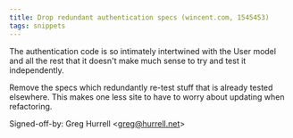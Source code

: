 ```yaml
---
title: Drop redundant authentication specs (wincent.com, 1545453)
tags: snippets
---
```


The authentication code is so intimately intertwined with the User model and all the rest that it doesn't make much sense to try and test it independently.

Remove the specs which redundantly re-test stuff that is already tested elsewhere. This makes one less site to have to worry about updating when refactoring.

Signed-off-by: Greg Hurrell &lt;greg@hurrell.net&gt;
